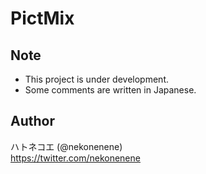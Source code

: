 # PictMix


## Note

* This project is under development.
* Some comments are written in Japanese.


## Author

ハトネコエ (@nekonenene)  
https://twitter.com/nekonenene
